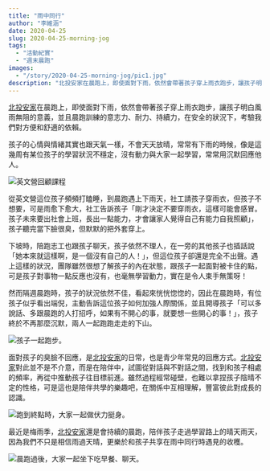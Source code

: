 ```yaml
---
title: "雨中同行"
author: "李維涵"
date: 2020-04-25
slug: 2020-04-25-morning-jog
tags:
  - "活動紀實"
  - "週末晨跑"
images: 
  - "/story/2020-04-25-morning-jog/pic1.jpg"
description: "北投安家在晨跑上，即使面對下雨，依然會帶著孩子穿上雨衣跑步，讓孩子明白風雨無阻的意義。在陪伴過程中，團隊找尋和孩子相處的頻率，在關係中互相理解，豐富彼此對成長的認識。"
---
```


<u>北投安家</u>在晨跑上，即使面對下雨，依然會帶著孩子穿上雨衣跑步，讓孩子明白風雨無阻的意義，並且晨跑訓練的意志力、耐力、持續力，在安全的狀況下，考驗我們對方便和舒適的依賴。

孩子的心情與情緒其實也跟天氣一樣，不會天天放晴，常常有下雨的時候，像是這幾周有某位孩子的學習狀況不穩定，沒有動力與大家一起學習，常常用沉默回應他人。

![英文營回顧課程](pic1.jpg "英文營回顧課程")

從英文營這位孩子頻頻打瞌睡，到晨跑遇上下雨天，社工請孩子穿雨衣，但孩子不想要，可是雨愈下愈大，社工告訴孩子「剛才決定不要穿雨衣，這樣可能會感冒。孩子未來要出社會上班，長出一點能力，才會讓家人覺得自己有能力自我照顧」，孩子聽完當下臉很臭，但默默的把外套穿上。

下坡時，陪跑志工也跟孩子聊天，孩子依然不理人，在一旁的其他孩子也插話說「她本來就這樣啊，是一個沒有自己的人！」，但這位孩子卻還是完全不出聲。遇上這樣的狀況，團隊雖然很想了解孩子的內在狀態，跟孩子一起面對被卡住的點，可是孩子對事物一點反應也沒有，也毫無學習動力，實在是令人束手無策呀！

然而隔週晨跑時，孩子的狀況依然不佳，看起來恍恍惚惚的，因此在晨跑時，有位孩子似乎看出端倪，主動告訴這位孩子如何加強人際關係，並且開導孩子「可以多說話、多跟晨跑的人打招呼，如果有不開心的事，就要想一些開心的事！」，孩子終於不再那麼沉默，兩人一起跑跑走走的下山。

![孩子一起跑步。](pic2.jpg "孩子一起跑步。")

面對孩子的臭臉不回應，是<u>北投安家</u>的日常，也是青少年常見的回應方式。<u>北投安家</u>對此並不是不介意，而是在陪伴中，試圖從對話與不對話之間，找到和孩子相處的頻率，再從中推動孩子往目標前進。雖然過程經常碰壁，也難以拿捏孩子陰晴不定的性格，可是這也是陪伴共學的樂趣吧，在關係中互相理解，豐富彼此對成長的認識。

![跑到終點時，大家一起做伏力挺身。](pic3.jpg "跑到終點時，大家一起做伏力挺身。")

最近是梅雨季，<u>北投安家</u>還是會持續的晨跑，陪伴孩子走過學習路上的晴天雨天，因為我們不只是相信雨過天晴，更樂於和孩子共享在雨中同行時遇見的收穫。

![晨跑過後，大家一起坐下吃早餐、聊天。](pic4.jpg "晨跑過後，大家一起坐下吃早餐、聊天。")
